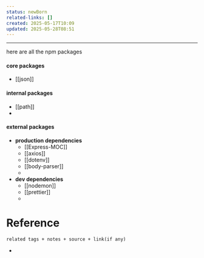 ```yaml
---
status: newBorn
related-links: []
created: 2025-05-17T10:09
updated: 2025-05-28T08:51
---
```

---

here are all the npm packages


#### core packages
- [[json]]

####  internal packages
- [[path]]
- 

####  external packages

- **production dependencies**
	- [[Express-MOC]]
	- [[axios]]
	- [[dotenv]]
	- [[body-parser]]
	- 
- **dev dependencies**
	- [[nodemon]]
	- [[prettier]]
	- 

# Reference
`related tags + notes + source + link(if any)`
 

- 